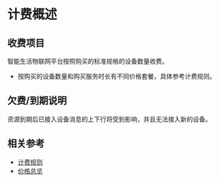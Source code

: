 # 计费概述
## 收费项目

  智能生活物联网平台按照购买的标准规格的设备数量收费。

- 按购买的设备数量和购买服务时长有不同价格套餐，具体参考计费规则。

## 欠费/到期说明

资源到期后已接入设备消息的上下行将受到影响，并且无法接入新的设备。

## 相关参考

- [计费规则](Billing-Rules.md)
- [价格总览](Price-Overview.md)
